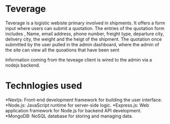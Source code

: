 # Teverage

Teverage is a logistic webiste primary involved in shipments. It offers a form input where users can submit a 
quotation. The entries of the quotation form includes , Name, email address, phone number, freight type,
departure city, delivery city, the weight and the heigt of the shipment. The quotation once submitted by the 
user pulled in the admin dashboard, where the admin of the site can view all the quoations that have been sent

Information coming from the teveage client is wired to the admin via a nodejs backend.

# Technlogies used
*Nextjs: Front-end development framework for building the user interface.
*Node.js: JavaScript runtime for server-side logic.
*Express.js: Web application framework for Node.js for backend API development.
*MongoDB: NoSQL database for storing and managing data.
